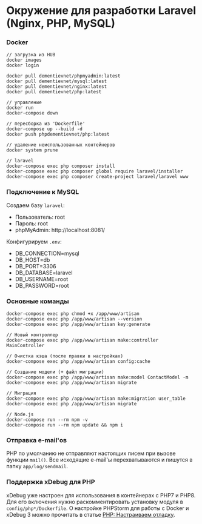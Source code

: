 # Окружение для разработки Laravel (Nginx, PHP, MySQL)

### Docker

```console
// загрузка из HUB
docker images
docker login

docker pull dementievnet/phpmyadmin:latest
docker pull dementievnet/mysql:latest
docker pull dementievnet/nginx:latest
docker pull dementievnet/php:latest

// управление
docker run
docker-compose down

// пересборка из 'Dockerfile'
docker-compose up --build -d
docker push phpdementievnet/php:latest

// удаление неиспользованных контейнеров
docker system prune

// laravel
docker-compose exec php composer install
docker-compose exec php composer global require laravel/installer
docker-compose exec php composer create-project laravel/laravel www
```

### Подключение к MySQL

Создаем базу `laravel`:
* Пользователь: root
* Пароль: root
* phpMyAdmin: http://localhost:8081/

Конфигурируем `.env`:
* DB_CONNECTION=mysql
* DB_HOST=db
* DB_PORT=3306
* DB_DATABASE=laravel
* DB_USERNAME=root
* DB_PASSWORD=root

### Основные команды

```console
docker-compose exec php chmod +x /app/www/artisan
docker-compose exec php /app/www/artisan --version
docker-compose exec php /app/www/artisan key:generate

// Новый контроллер
docker-compose exec php /app/www/artisan make:controller MainController

// Очистка кэша (после правки в настройках)
docker-compose exec php /app/www/artisan config:cache

// Создание модели (+ файл миграции)
docker-compose exec php /app/www/artisan make:model ContactModel -m
docker-compose exec php /app/www/artisan migrate

// Миграция
docker-compose exec php /app/www/artisan make:migration user_table
docker-compose exec php /app/www/artisan migrate

// Node.js
docker-compose run --rm npm -v
docker-compose run --rm npm update && npm i
```


### Отправка e-mail'ов

PHP по умолчанию не отправляют настоящих писем при вызове функции ``mail()``.
Все исходящие e-mail'ы перехватываются и пишутся в папку ``app/log/sendmail``.

### Поддержка xDebug для PHP

xDebug уже настроен для использования в контейнерах с PHP7 и PHP8. Для его включения нужно раскомментировать установку модуля в ``config/php*/Dockerfile``.
О настройке PHPStorm для работы с Docker и xDebug 3 можно прочитать в статье [PHP: Настраиваем отладку](https://handynotes.ru/2020/12/phpstorm-php-8-docker-xdebug-3.html).
